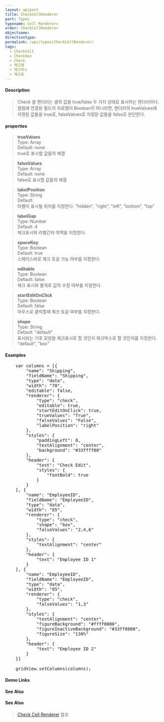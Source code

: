 ```yaml
---
layout: apipost
title: CheckCellRenderer
part: Types
typename: Cell Renderers
order: CheckCellRenderer
objectname: 
directiontype: 
permalink: /api/types/CheckCellRenderer/
tags:
  - CheckCell 
  - Checkbox
  - Check
  - 체크셀
  - 체크박스
  - 체크표
---
```


#### Description

> Check 셀 렌더러는 셀의 값을 true/false 두 가지 상태로 표시하는 렌더러이다.    
> 컬럼에 연결된 필드의 자료형이 Boolean이 아니라면, 렌더러의 trueValues에 지정된 값들을 true로, falseValues로 지정된 값들을 false로 판단한다.

#### properties

> **trueValues**   
> Type: Array   
> Default: none   
> true로 표시할 값들의 배열   

> **falseValues**   
> Type: Array   
> Default: none   
> false로 표시할 값들의 배열   

> **labelPosition**   
> Type: String   
> Default:    
> 라벨이 표시될 위치를 지정한다. "hidden", "right", "left", "bottom", "top"  

> **labelGap**   
> Type: Number   
> Default: 4   
> 체크표시와 라벨간의 여백을 지정한다.  

> **spaceKey**   
> Type: Boolean   
> Default: true   
> 스페이스바로 체크 토글 가능 여부를 지정한다.  

> **editable**   
> Type: Boolean   
> Default: false   
> 체크 표시와 별개로 값의 수정 여부를 지정한다.  

> **startEditOnClick**   
> Type: Boolean   
> Default: false   
> 마우스로 클릭할때 체크 토글 여부를 지정한다.  

> **shape**   
> Type: String   
> Default: "default"   
> 표시되는 기호 모양을 체크표시로 할 것인지 체크박스로 할 것인지를 지정한다. "default", "box"  

#### Examples   

<pre class="prettyprint">
	var columns = [{
        "name": "Shipping",
        "fieldName": "Shipping",
        "type": "data",
        "width": "70",
        "editable": false,
        "renderer": {
            "type": "check",
            "editable": true,
            "startEditOnClick": true,
            "trueValues": "True",
            "falseValues": "False",
            "labelPosition": "right"
        },
        "styles": {
            "paddingLeft": 8,
            "textAlignment": "center",
            "background": "#33ffff00"
        },
        "header": {
            "text": "Check Edit",
            "styles": {
                "fontBold": true
            }
        }
    }, {
        "name": "EmployeeID",
        "fieldName": "EmployeeID",
        "type": "data",
        "width": "85",
        "renderer": {
            "type": "check",
            "shape": "box",
            "falseValues": "2,4,6"
        },
        "styles": {
            "textAlignment": "center"
        },
        "header": {
            "text": "Employee ID 1"
        }
    }, {
        "name": "EmployeeID",
        "fieldName": "EmployeeID",
        "type": "data",
        "width": "85",
        "renderer": {
            "type": "check",
            "falseValues": "1,3"
        },
        "styles": {
            "textAlignment": "center",
            "figureBackground": "#ffff0000",
            "figureInactiveBackground": "#33ff0000",
            "figureSize": "130%"
        },
        "header": {
            "text": "Employee ID 2"
        }
	}]

	gridView.setColumns(columns);
</pre>

#### Demo Links
#### See Also

#### See Also 

> [Check Cell Renderer](http://demo.realgrid.net/Demo/CheckCellRenderer) 참조  

